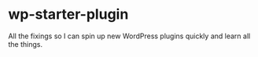 # wp-starter-plugin
All the fixings so I can spin up new WordPress plugins quickly and learn all the things.
